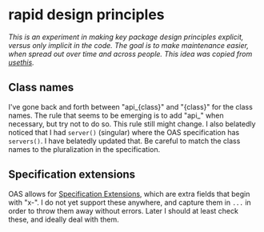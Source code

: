 # rapid design principles

*This is an experiment in making key package design principles explicit, versus only implicit in the code. The goal is to make maintenance easier, when spread out over time and across people. This idea was copied from [usethis](https://github.com/r-lib/usethis/blob/main/principles.md).*

## Class names

I've gone back and forth between "api_{class}" and "{class}" for the class names.
The rule that seems to be emerging is to add "api_" when necessary, but try not to do so.
This rule still might change.
I also belatedly noticed that I had `server()` (singular) where the OAS specification has `servers()`. 
I have belatedly updated that. 
Be careful to match the class names to the pluralization in the specification.

## Specification extensions

OAS allows for [Specification Extensions](https://spec.openapis.org/oas/v3.1.0#specificationExtensions), which are extra fields that begin with "x-".
I do not yet support these anywhere, and capture them in `...` in order to throw them away without errors.
Later I should at least check these, and ideally deal with them.
